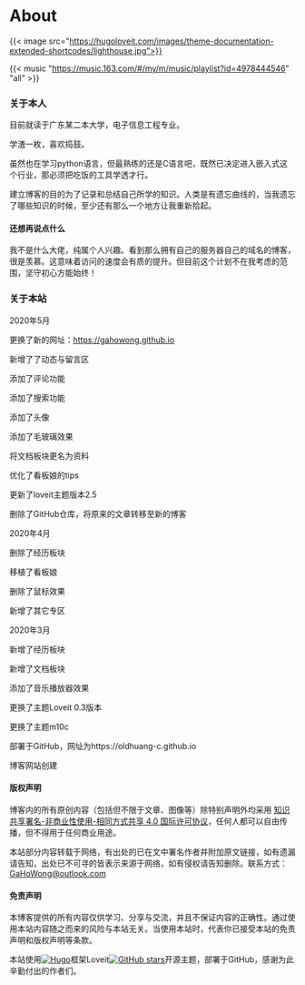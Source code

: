 # About




{{< image src="https://hugoloveit.com/images/theme-documentation-extended-shortcodes/lighthouse.jpg">}}



{{< music "https://music.163.com/#/my/m/music/playlist?id=4978444546" "all" >}}

### 关于本人

目前就读于广东某二本大学，电子信息工程专业。

学渣一枚，喜欢捣鼓。

虽然也在学习python语言，但最熟练的还是C语言吧，既然已决定进入嵌入式这个行业，那必须把吃饭的工具学透才行。

建立博客的目的为了记录和总结自己所学的知识。人类是有遗忘曲线的，当我遗忘了哪些知识的时候，至少还有那么一个地方让我重新拾起。

#### 还想再说点什么

我不是什么大佬，纯属个人兴趣。看到那么拥有自己的服务器自己的域名的博客，很是羡慕。这意味着访问的速度会有质的提升。但目前这个计划不在我考虑的范围，坚守初心方能始终！

### 关于本站

2020年5月

更换了新的网址：https://gahowong.github.io

新增了了动态与留言区

添加了评论功能

添加了搜索功能

添加了头像

添加了毛玻璃效果

将文档板块更名为资料

优化了看板娘的tips

更新了loveit主题版本2.5

删除了GitHub仓库，将原来的文章转移至新的博客

2020年4月

删除了经历板块

移植了看板娘

删除了鼠标效果

新增了其它专区

2020年3月

新增了经历板块

新增了文档板块

添加了音乐播放器效果

更换了主题Loveit 0.3版本

更换了主题m10c

部署于GitHub，网址为https://oldhuang-c.github.io

博客网站创建

#### 版权声明

博客内的所有原创内容（包括但不限于文章、图像等）除特别声明外均采用 [知识共享署名-非商业性使用-相同方式共享 4.0 国际许可协议](https://creativecommons.org/licenses/by-nc-sa/4.0/)，任何人都可以自由传播，但不得用于任何商业用途。

本站部分内容转载于网络，有出处的已在文中署名作者并附加原文链接，如有遗漏请告知，出处已不可寻的皆表示来源于网络，如有侵权请告知删除。联系方式：GaHoWong@outlook.com

#### 免责声明

本博客提供的所有内容仅供学习、分享与交流，并且不保证内容的正确性。通过使用本站内容随之而来的风险与本站无关。当使用本站时，代表你已接受本站的免责声明和版权声明等条款。

本站使用[![Hugo](https://img.shields.io/badge/Hugo-%5E0.62.0-ff4088?style=flat-square&logo=hugo)](https://gohugo.io/)框架Loveit[![GitHub stars](https://img.shields.io/github/stars/dillonzq/LoveIt?style=social)](https://github.com/dillonzq/LoveIt)开源主题，部署于GitHub，感谢为此辛勤付出的作者们。


